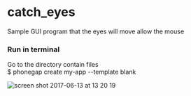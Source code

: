 # catch_eyes
Sample GUI program that the eyes will move allow the mouse

### Run in terminal
Go to the directory contain files <br />
     $ phonegap create my-app --template blank


![screen shot 2017-06-13 at 13 20 19](https://user-images.githubusercontent.com/13424602/27095345-5273f430-503b-11e7-92bf-ab165000f614.png)
